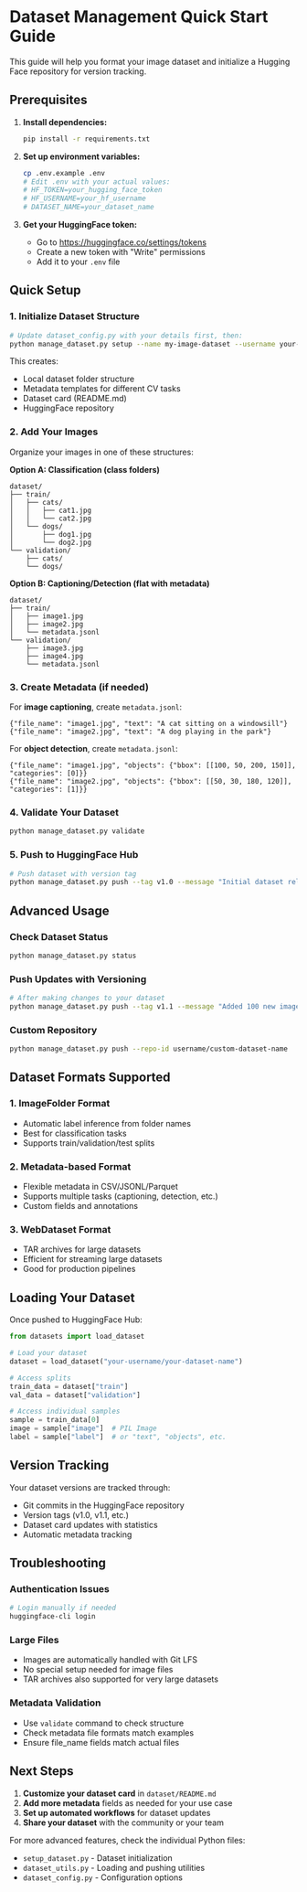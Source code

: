 # Dataset Management Quick Start Guide

This guide will help you format your image dataset and initialize a Hugging Face repository for version tracking.

## Prerequisites

1. **Install dependencies:**
   ```bash
   pip install -r requirements.txt
   ```

2. **Set up environment variables:**
   ```bash
   cp .env.example .env
   # Edit .env with your actual values:
   # HF_TOKEN=your_hugging_face_token
   # HF_USERNAME=your_hf_username  
   # DATASET_NAME=your_dataset_name
   ```

3. **Get your HuggingFace token:**
   - Go to https://huggingface.co/settings/tokens
   - Create a new token with "Write" permissions
   - Add it to your `.env` file

## Quick Setup

### 1. Initialize Dataset Structure

```bash
# Update dataset_config.py with your details first, then:
python manage_dataset.py setup --name my-image-dataset --username your-hf-username
```

This creates:
- Local dataset folder structure
- Metadata templates for different CV tasks
- Dataset card (README.md)
- HuggingFace repository

### 2. Add Your Images

Organize your images in one of these structures:

**Option A: Classification (class folders)**
```
dataset/
├── train/
│   ├── cats/
│   │   ├── cat1.jpg
│   │   └── cat2.jpg
│   └── dogs/
│       ├── dog1.jpg
│       └── dog2.jpg
└── validation/
    ├── cats/
    └── dogs/
```

**Option B: Captioning/Detection (flat with metadata)**
```
dataset/
├── train/
│   ├── image1.jpg
│   ├── image2.jpg
│   └── metadata.jsonl
└── validation/
    ├── image3.jpg
    ├── image4.jpg
    └── metadata.jsonl
```

### 3. Create Metadata (if needed)

For **image captioning**, create `metadata.jsonl`:
```jsonl
{"file_name": "image1.jpg", "text": "A cat sitting on a windowsill"}
{"file_name": "image2.jpg", "text": "A dog playing in the park"}
```

For **object detection**, create `metadata.jsonl`:
```jsonl
{"file_name": "image1.jpg", "objects": {"bbox": [[100, 50, 200, 150]], "categories": [0]}}
{"file_name": "image2.jpg", "objects": {"bbox": [[50, 30, 180, 120]], "categories": [1]}}
```

### 4. Validate Your Dataset

```bash
python manage_dataset.py validate
```

### 5. Push to HuggingFace Hub

```bash
# Push dataset with version tag
python manage_dataset.py push --tag v1.0 --message "Initial dataset release"
```

## Advanced Usage

### Check Dataset Status
```bash
python manage_dataset.py status
```

### Push Updates with Versioning
```bash
# After making changes to your dataset
python manage_dataset.py push --tag v1.1 --message "Added 100 new images"
```

### Custom Repository
```bash
python manage_dataset.py push --repo-id username/custom-dataset-name
```

## Dataset Formats Supported

### 1. ImageFolder Format
- Automatic label inference from folder names
- Best for classification tasks
- Supports train/validation/test splits

### 2. Metadata-based Format  
- Flexible metadata in CSV/JSONL/Parquet
- Supports multiple tasks (captioning, detection, etc.)
- Custom fields and annotations

### 3. WebDataset Format
- TAR archives for large datasets
- Efficient for streaming large datasets
- Good for production pipelines

## Loading Your Dataset

Once pushed to HuggingFace Hub:

```python
from datasets import load_dataset

# Load your dataset
dataset = load_dataset("your-username/your-dataset-name")

# Access splits
train_data = dataset["train"]
val_data = dataset["validation"]

# Access individual samples
sample = train_data[0]
image = sample["image"]  # PIL Image
label = sample["label"]  # or "text", "objects", etc.
```

## Version Tracking

Your dataset versions are tracked through:
- Git commits in the HuggingFace repository
- Version tags (v1.0, v1.1, etc.)
- Dataset card updates with statistics
- Automatic metadata tracking

## Troubleshooting

### Authentication Issues
```bash
# Login manually if needed
huggingface-cli login
```

### Large Files
- Images are automatically handled with Git LFS
- No special setup needed for image files
- TAR archives also supported for very large datasets

### Metadata Validation
- Use `validate` command to check structure
- Check metadata file formats match examples
- Ensure file_name fields match actual files

## Next Steps

1. **Customize your dataset card** in `dataset/README.md`
2. **Add more metadata** fields as needed for your use case  
3. **Set up automated workflows** for dataset updates
4. **Share your dataset** with the community or your team

For more advanced features, check the individual Python files:
- `setup_dataset.py` - Dataset initialization
- `dataset_utils.py` - Loading and pushing utilities  
- `dataset_config.py` - Configuration options